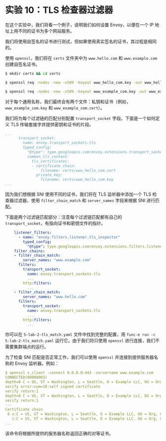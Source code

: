 # 实验 10：TLS 检查器过滤器

在这个实验中，我们将看一个例子，说明我们如何设置 Envoy，以便在一个 IP 地址上用不同的证书为多个网站服务。

我们将使用自签名的证书进行测试，但如果使用真实签名的证书，其过程是相同的。

使用 `openssl`，我们将在 `certs` 文件夹中为 `www.hello.com` 和 `www.example.com` 创建自签名证书。

```sh
$ mkdir certs && cd certs

$ openssl req -nodes -new -x509 -keyout www_hello_com.key -out www_hello_com.cert -subj "/C=US/ST=Washington/L=Seattle/O=Hello LLC/OU=Org/CNwww.hello.com"

$ openssl req -nodes -new -x509 -keyout www_example_com.key -out www_example_com.cert -subj "/C=US/ST=Washington/L=Seattle/O=Example LLC/OU=Org/CN www.example.com"
```

对于每个通用名称，我们最终会有两个文件：私钥和证书（例如，`www_example_com.key` 和 `www_example_com.cert`）。

我们将为每个过滤链的匹配分别配置 `transport_socket` 字段。下面是一个如何定义 TLS 传输套接字并提供密钥和证书的片段。

```yaml
...
      transport_socket:
        name: envoy.transport_sockets.tls
        typed_config:
          "@type": type.googleapis.com/envoy.extensions.transport_sockets.tls.v3.DownstreamTlsContext
          common_tls_context:
            tls_certificates:
            - certificate_chain:
                filename: certs/www_hello_com.cert
              private_key:
                filename: certs/www_hello_com.key
...
```

因为我们想根据 SNI 使用不同的证书，我们将在 TLS 监听器中添加一个 TLS 检查器过滤器，使用 `filter_chain_match` 和 `server_names` 字段来根据 SNI 进行匹配。

下面是两个过滤链匹配部分：注意每个过滤链匹配都有自己的 `transport_socket`，有指向证书和密钥文件的指针。

```yaml
    listener_filters:
      - name: "envoy.filters.listener.tls_inspector"
        typed_config:
          "@type": type.googleapis.com/envoy.extensions.filters.listener.tls_inspector.v3.TlsInspector
    filter_chains:
    - filter_chain_match:
        server_names: "www.example.com"
      filters:
        transport_socket:
          name: envoy.transport_sockets.tls
          ...
        http:filters:
          ...
    - filter_chain_match:
        server_names: "www.hello.com"
      filters:
        transport_socket:
          name: envoy.transport_sockets.tls
          ...
        http:filters:
          ...
```

你可以在 `5-lab-2-tls_match.yaml` 文件中找到完整的配置，用 `func-e run -c 5-lab-2-tls_match.yaml` 运行它。由于我们将只使用 `openssl` 进行连接，我们不需要集群端点的运行。

为了检查 SNI 匹配是否正常工作，我们可以使用 `openssl` 并连接到提供服务器名称的 Envoy 监听器。例如：

```yaml
$ openssl s_client -connect 0.0.0.0:443 -servername www.example.com
CONNECTED(00000003)
depth=0 C = US, ST = Washington, L = Seattle, O = Example LLC, OU = Org, CN = www.example.com
verify error:num=18:self signed certificate
verify return:1
depth=0 C = US, ST = Washington, L = Seattle, O = Example LLC, OU = Org, CN = www.example.com
verify return:1
---
Certificate chain
 0 s:C = US, ST = Washington, L = Seattle, O = Example LLC, OU = Org, CN = www.example.com
   i:C = US, ST = Washington, L = Seattle, O = Example LLC, OU = Org, CN = www.example.com
...
```

该命令将根据所提供的服务器名称返回正确的对等证书。

